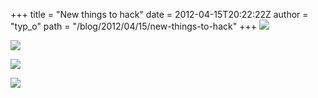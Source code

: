 +++
title = "New things to hack"
date = 2012-04-15T20:22:22Z
author = "typ_o"
path = "/blog/2012/04/15/new-things-to-hack"
+++
![](/media/fd_spende03.jpg)

![](/media/fd_spende01.jpg)

![](/media/fd_spende00.jpg)

![](/media/fd_spende02.jpg)
